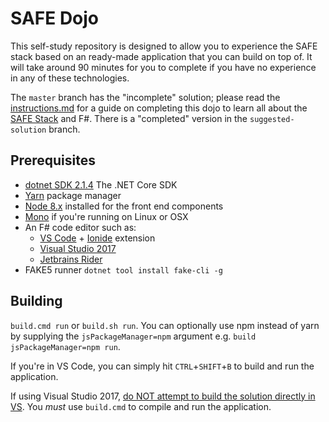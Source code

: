 # SAFE Dojo

This self-study repository is designed to allow you to experience the SAFE stack based on an ready-made application that you can build on top of. It will take around 90 minutes for you to complete if you have no experience in any of these technologies.

The `master` branch has the "incomplete" solution; please read the [instructions.md](Instructions.md) for a guide on completing this dojo to learn all about the [SAFE Stack](https://safe-stack.github.io/) and F#. There is a "completed" version in the `suggested-solution` branch.

## Prerequisites

* [dotnet SDK 2.1.4](https://github.com/dotnet/cli/releases/tag/v2.1.4) The .NET Core SDK
* [Yarn](https://yarnpkg.com/lang/en/docs/install/) package manager
* [Node 8.x](https://nodejs.org/en/download/) installed for the front end components
* [Mono](https://www.mono-project.com/docs/getting-started/install/) if you're running on Linux or OSX
* An F# code editor such as:
   * [VS Code](https://code.visualstudio.com/) + [Ionide](https://github.com/ionide/ionide-vscode-fsharp) extension
   * [Visual Studio 2017](https://www.visualstudio.com/downloads/)
   * [Jetbrains Rider](https://www.jetbrains.com/rider/)
* FAKE5 runner `dotnet tool install fake-cli -g`

## Building
`build.cmd run` or `build.sh run`. You can optionally use npm instead of yarn by supplying the `jsPackageManager=npm` argument e.g. `build jsPackageManager=npm run`.

If you're in VS Code, you can simply hit `CTRL`+`SHIFT`+`B` to build and run the application.

If using Visual Studio 2017, [do NOT attempt to build the solution directly in VS](https://github.com/CompositionalIT/SAFE-Dojo/issues/24). You *must* use `build.cmd` to compile and run the application.


